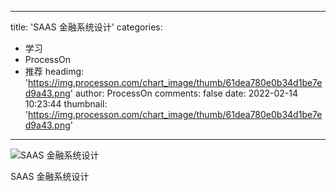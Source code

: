
---
title: 'SAAS 金融系统设计'
categories: 
 - 学习
 - ProcessOn
 - 推荐
headimg: 'https://img.processon.com/chart_image/thumb/61dea780e0b34d1be7ed9a43.png'
author: ProcessOn
comments: false
date: 2022-02-14 10:23:44
thumbnail: 'https://img.processon.com/chart_image/thumb/61dea780e0b34d1be7ed9a43.png'
---

<div>   
<img class="thumb" alt="SAAS 金融系统设计" src="https://img.processon.com/chart_image/thumb/61dea780e0b34d1be7ed9a43.png" referrerpolicy="no-referrer">
<p>SAAS 金融系统设计</p>  
</div>
            